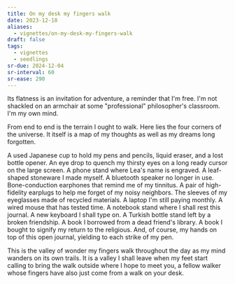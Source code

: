 ```yaml
---
title: On my desk my fingers walk
date: 2023-12-18
aliases:
  - vignettes/on-my-desk-my-fingers-walk
draft: false
tags:
  - vignettes
  - seedlings
sr-due: 2024-12-04
sr-interval: 60
sr-ease: 290
---
```

Its flatness is an invitation for adventure, a reminder that I'm free. I'm not shackled on an armchair at some "professional" philosopher's classroom. I'm my own mind.

From end to end is the terrain I ought to walk. Here lies the four corners of the universe. It itself is a map of my thoughts as well as my dreams long forgotten.

A used Japanese cup to hold my pens and pencils, liquid eraser, and a lost bottle opener. An eye drop to quench my thirsty eyes on a long ready cursor on the large screen. A phone stand where Lea's name is engraved. A leaf-shaped stoneware I made myself. A bluetooth speaker no longer in use. Bone-conduction earphones that remind me of my tinnitus. A pair of high-fidelity earplugs to help me forget of my noisy neighbors. The sleeves of my eyeglasses made of recycled materials. A laptop I'm still paying monthly. A wired mouse that has tested time. A notebook stand where I shall rest this journal. A new keyboard I shall type on. A Turkish bottle stand left by a broken friendship. A book I borrowed from a dead friend's library. A book I bought to signify my return to the religious. And, of course, my hands on top of this open journal, yielding to each strike of my pen.

This is the valley of wonder my fingers walk throughout the day as my mind wanders on its own trails. It is a valley I shall leave when my feet start calling to bring the walk outside where I hope to meet you, a fellow walker whose fingers have also just come from a walk on your desk.
